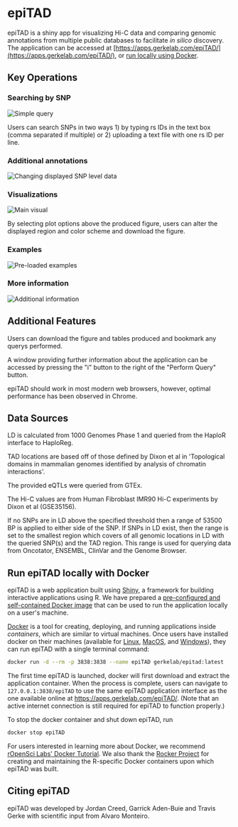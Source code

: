 # epiTAD
epiTAD is a shiny app for visualizing Hi-C data and comparing genomic annotations from multiple public databases to facilitate *in silico* discovery. The application can be accessed at [https://apps.gerkelab.com/epiTAD/](https://apps.gerkelab.com/epiTAD/), or [run locally using Docker](#run-epitad-locally-with-docker).

<!-- README start -->

## Key Operations 

### Searching by SNP

![Simple query](https://github.com/tgerke/epiTAD/raw/master/figures/snp_query.gif)

Users can search SNPs in two ways 1) by typing rs IDs in the text box (comma separated if multiple) or 2) uploading a text file with one rs ID per line. 

### Additional annotations

![Changing displayed SNP level data](https://github.com/tgerke/epiTAD/raw/master/figures/anno.gif)

### Visualizations

![Main visual](https://github.com/tgerke/epiTAD/raw/master/figures/visual.gif)

By selecting plot options above the produced figure, users can alter the displayed region and color scheme and download the figure. 

### Examples

![Pre-loaded examples](https://github.com/tgerke/epiTAD/raw/master/figures/preloaded_examples.gif)

### More information

![Additional information](https://github.com/tgerke/epiTAD/raw/master/figures/additional_pgs.gif)

## Additional Features

Users can download the figure and tables produced and bookmark any querys performed. 

A window providing further information about the application can be accessed by pressing the "i" button to the right of the "Perform Query" button.

epiTAD should work in most modern web browsers, however, optimal performance has been observed in Chrome.

## Data Sources

LD is calculated from 1000 Genomes Phase 1 and queried from the HaploR interface to HaploReg. 

TAD locations are based off of those defined by Dixon et al in 'Topological domains in mammalian genomes identified by analysis of chromatin interactions'.

The provided eQTLs were queried from GTEx.

The Hi-C values are from Human Fibroblast IMR90 Hi-C experiments by Dixon et al (GSE35156). 

If no SNPs are in LD above the specified threshold then a range of 53500 BP is applied to either side of the SNP. If SNPs in LD exist, then the range is set to the smallest region which covers of all genomic locations in LD with the queried SNP(s) and the TAD region. This range is used for querying data from Oncotator, ENSEMBL, ClinVar and the Genome Browser.

## Run epiTAD locally with Docker

[epitad-docker-hub]: https://hub.docker.com/r/gerkelab/epitad
[ropensci-docker-tutorial]: https://ropenscilabs.github.io/r-docker-tutorial/
[rocker]: https://www.rocker-project.org/
[docker]: https://www.docker.com/
[docker-install-linux]: https://docs.docker.com/linux/step_one/
[docker-install-mac]: https://docs.docker.com/mac/step_one/
[docker-install-windows]: https://docs.docker.com/windows/step_one/
[shiny]: https://shiny.rstudio.com

epiTAD is a web application built using [Shiny], a framework for building interactive applications using R. We have prepared a [pre-configured and self-contained Docker image][epitad-docker-hub] that can be used to run the application locally on a user's machine. 

[Docker] is a tool for creating, deploying, and running applications inside _containers_, which are similar to virtual machines. Once users have installed docker on their machines (available for [Linux][docker-install-linux], [MacOS][docker-install-mac], and [Windows][docker-install-windows]), they can run epiTAD with a single terminal command:

```bash
docker run -d --rm -p 3838:3838 --name epiTAD gerkelab/epitad:latest
```

The first time epiTAD is launched, docker will first download and extract the application container. When the process is complete, users can navigate to `127.0.0.1:3838/epiTAD` to use the same epiTAD application interface as the one available online at <https://apps.gerkelab.com/epiTAD/>. (Note that an active internet connection is still required for epiTAD to function properly.)

To stop the docker container and shut down epiTAD, run

```bash
docker stop epiTAD
```

For users interested in learning more about Docker, we recommend [rOpenSci Labs' Docker Tutorial][ropensci-docker-tutorial]. We also thank the [Rocker Project][rocker] for creating and maintaining the R-specific Docker containers upon which epiTAD was built.

## Citing epiTAD

epiTAD was developed by Jordan Creed, Garrick Aden-Buie and Travis Gerke with scientific input from Alvaro Monteiro.


